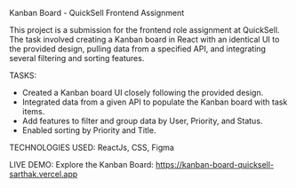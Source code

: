 Kanban Board - QuickSell Frontend Assignment

This project is a submission for the frontend role assignment at QuickSell. The task involved creating a Kanban board in React with an identical UI to the provided design, pulling data from a specified API, and integrating several filtering and sorting features.

TASKS:
- Created a Kanban board UI closely following the provided design.
- Integrated data from a given API to populate the Kanban board with task items.
- Add features to filter and group data by User, Priority, and Status.
- Enabled sorting by Priority and Title.

TECHNOLOGIES USED:
ReactJs, CSS, Figma

LIVE DEMO:
Explore the Kanban Board: https://kanban-board-quicksell-sarthak.vercel.app
